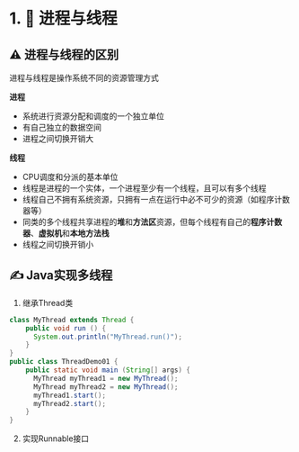 # 1. :thread: 进程与线程

## :warning: 进程与线程的区别
进程与线程是操作系统不同的资源管理方式

**进程**
* 系统进行资源分配和调度的一个独立单位
* 有自己独立的数据空间
* 进程之间切换开销大

**线程**
* CPU调度和分派的基本单位
* 线程是进程的一个实体，一个进程至少有一个线程，且可以有多个线程
* 线程自己不拥有系统资源，只拥有一点在运行中必不可少的资源（如程序计数器等）
* 同类的多个线程共享进程的**堆**和**方法区**资源，但每个线程有自己的**程序计数器**、**虚拟机**和**本地方法栈**
* 线程之间切换开销小

## :writing_hand: Java实现多线程
1. 继承Thread类

```java
class MyThread extends Thread {
    public void run () {
      System.out.println("MyThread.run()");
    }
}
public class ThreadDemo01 {
    public static void main (String[] args) {
      MyThread myThread1 = new MyThread();
      MyThread myThread2 = new MyThread();
      myThread1.start();
      myThread2.start();
    }
}
```
2. 实现Runnable接口

